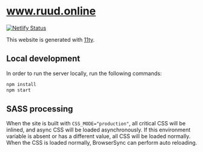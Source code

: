 # www.ruud.online

[![Netlify Status](https://api.netlify.com/api/v1/badges/efffb815-e941-4911-8ae2-bb478020ed33/deploy-status)](https://app.netlify.com/sites/www-ruud-online/deploys)

This website is generated with [11ty].

## Local development

In order to run the server locally, run the following commands:

```bash
npm install
npm start
```

## SASS processing

When the site is built with `CSS_MODE="production"`, all critical CSS will be inlined, and async CSS will be loaded asynchronously.
If this environment variable is absent or has a different value, all CSS will be loaded normally.
When the CSS is loaded normally, BrowserSync can perform auto reloading.

[11ty]: https://www.11ty.dev/

